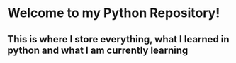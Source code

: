 <h1>Welcome to my Python Repository!</h1>
<h2>This is where I store everything, what I learned in python and what I am currently learning</h2>